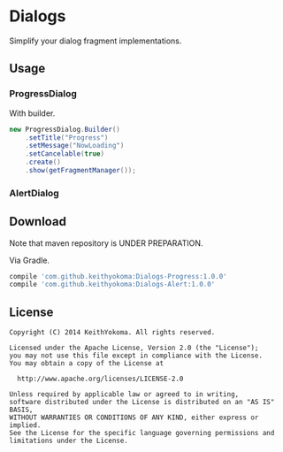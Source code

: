 # Dialogs

Simplify your dialog fragment implementations.

## Usage

### ProgressDialog

With builder.

```java
new ProgressDialog.Builder()
    .setTitle("Progress")
    .setMessage("NowLoading")
    .setCancelable(true)
    .create()
    .show(getFragmentManager());
```

### AlertDialog

## Download

Note that maven repository is UNDER PREPARATION.

Via Gradle.

```groovy
compile 'com.github.keithyokoma:Dialogs-Progress:1.0.0'
compile 'com.github.keithyokoma:Dialogs-Alert:1.0.0'
```

## License

```
Copyright (C) 2014 KeithYokoma. All rights reserved.

Licensed under the Apache License, Version 2.0 (the "License");
you may not use this file except in compliance with the License.
You may obtain a copy of the License at

  http://www.apache.org/licenses/LICENSE-2.0

Unless required by applicable law or agreed to in writing,
software distributed under the License is distributed on an "AS IS" BASIS,
WITHOUT WARRANTIES OR CONDITIONS OF ANY KIND, either express or implied.
See the License for the specific language governing permissions and
limitations under the License.
```
